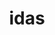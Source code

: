 ---
ee_id: '4466'
site: '1'
type: '2'
long_id: 2019-058 idas
url: 2019-058-idas
year: '2019'
medium: IQDemy Premium UV ink on IKEA LINNMON table tops
commission:
add_credit:
dims: 299.72 x 299.72 x 3.81 cm
pitch:
ps:
live_url:
related:
title: idas
youtube:
imgs: idas-2019-058-db-gn--xxzR.jpg
subheading:
year2: '2019'
download:
add_credits:
related_code:
! '':
layout: things-i-made
---